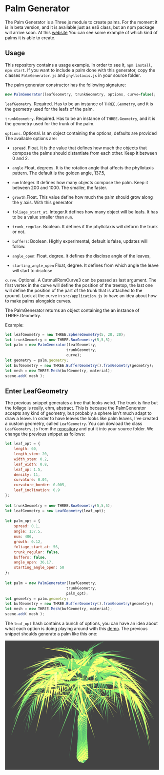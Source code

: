 # Palm Generator

The Palm Generator is a Three.js module to create palms. For the moment it is in beta version, and it is available just as es6 class, but an npm package will arrive soon.
At this [website](http://davideprati.com/projects/palm-generator) You can see some example of which kind of palms it is able to create.

## Usage
This repository contains a usage example. In order to see it, `npm install`, `npm start`. If you want to include a palm done with this generator, copy the classes `PalmGenerator.js` and `phyllotaxis.js` in your source folder. 

The palm generator constructor has the following signature:

```javascript
new PalmGenerator(leafGeometry, trunkGeometry, options, curve=false);
```

`leafGeometry`. Required. Has to be an instance of `THREE.Geometry`, and it is the geometry used for the leafs of the palm.

`trunkGeometry`. Required. Has to be an instance of `THREE.Geometry`, and it is the geometry used for the trunk of the palm. 

`options`. Optional. Is an object containing the options, defaults are provided
The available options are:

- `spread`. Float. It is the value that defines how much the objects that compose the palms should distantiate from each other. Keep it between 0 and 2.

- `angle` Float, degrees. It is the rotation angle that affects the phyllotaxis pattern. The default is the golden angle, 137.5,

- `num` Integer. It defines how many objects compose the palm. Keep it between 200 and 1000. The smaller, the faster.

- `growth`.Float. This value define how much the palm should grow along the y axis. With this generator

- `foliage_start_at`. Integer.It defines how many object will be leafs. It has to be a value smaller than `num`.

- `trunk_regular`. Boolean. It defines if the phyllotaxis will deform the trunk or not.

- `buffers`: Boolean. Highly experimental, default is false, updates will follow.

- `angle_open`: Float, degree. It defines the disclose angle of the leaves,

- `starting_angle_open` Float, degree. It defines from which angle the leave will start to disclose

`curve`. Optional. A CatmullRomCurve3 can be passed as last argument. The first vertex in the curve will define the position of the treetop, the last one will define the position of the part of the trunk that is attached to the ground. Look at the curve in `src/application.js` to have an idea about how to make palms alongside curves. 

The PalmGenerator returns an object containing the an instance of THREE.Geometry.

Example:

```javascript
let leafGeometry = new THREE.SphereGeometry(5, 20, 20);
let trunkGeometry = new THREE.BoxGeometry(5,5,5);
let palm = new PalmGenerator(leafGeometry,
                            trunkGeometry,
                            curve);
let geometry = palm.geometry;
let bufGeometry = new THREE.BufferGeometry().fromGeometry(geometry);
let mesh = new THREE.Mesh(bufGeometry, material);
scene.add( mesh );
```

## Enter LeafGeometry

The previous snippet generates a tree that looks weird. The trunk is fine but the foliage is really, ehm, abstract.
This is because the PalmGenerator accepts any kind of geometry, but probably a sphere isn't much adapt to draw a leave. In order to have leaves the looks like palm leaves, I've created a custom geometry, called `LeafGeometry`. You can dowload the class `LeafGeometry.js` from the [repository](https://github.com/edap/LeafGeometry) and put it into your source folder. We change the previous snippet as follows:

```javascript
let leaf_opt = {
    length: 60,
    length_stem: 20,
    width_stem: 0.2,
    leaf_width: 0.8,
    leaf_up: 1.5,
    density: 11,
    curvature: 0.04,
    curvature_border: 0.005,
    leaf_inclination: 0.9
};

let trunkGeometry = new THREE.BoxGeometry(5,5,5);
let leafGeometry = new LeafGeometry(leaf_opt);

let palm_opt = {
    spread: 0.1,
    angle: 137.5,
    num: 406,
    growth: 0.12,
    foliage_start_at: 56,
    trunk_regular: false,
    buffers: false,
    angle_open: 36.17,
    starting_angle_open: 50
};

let palm = new PalmGenerator(leafGeometry,
                            trunkGeometry,
                            palm_opt);
let geometry = palm.geometry;
let bufGeometry = new THREE.BufferGeometry().fromGeometry(geometry);
let mesh = new THREE.Mesh(bufGeometry, material);
scene.add( mesh );
```

The `leaf_opt` hash contains a bunch of options, you can have an idea about what each option is doing playing around with this [demo](http://davideprati.com/demo/LeafGeometry/).
The previous snippet shoulds generate a palm like this one:

![example](example.png)






